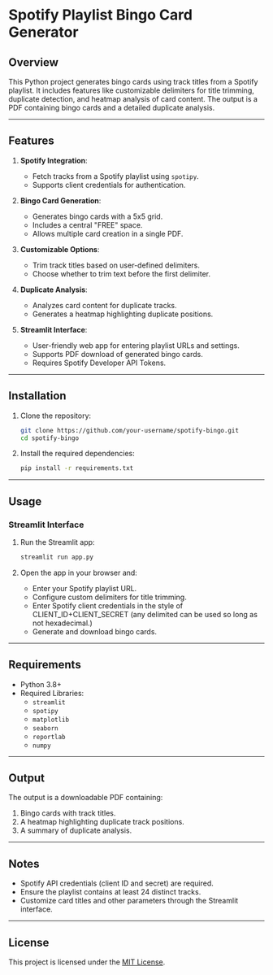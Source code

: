 # Spotify Playlist Bingo Card Generator

## Overview

This Python project generates bingo cards using track titles from a Spotify playlist. It includes features like customizable delimiters for title trimming, duplicate detection, and heatmap analysis of card content. The output is a PDF containing bingo cards and a detailed duplicate analysis.

---

## Features

1. **Spotify Integration**:
   - Fetch tracks from a Spotify playlist using `spotipy`.
   - Supports client credentials for authentication.

2. **Bingo Card Generation**:
   - Generates bingo cards with a 5x5 grid.
   - Includes a central "FREE" space.
   - Allows multiple card creation in a single PDF.

3. **Customizable Options**:
   - Trim track titles based on user-defined delimiters.
   - Choose whether to trim text before the first delimiter.

4. **Duplicate Analysis**:
   - Analyzes card content for duplicate tracks.
   - Generates a heatmap highlighting duplicate positions.

5. **Streamlit Interface**:
   - User-friendly web app for entering playlist URLs and settings.
   - Supports PDF download of generated bingo cards.
   - Requires Spotify Developer API Tokens.

---

## Installation

1. Clone the repository:
   ```bash
   git clone https://github.com/your-username/spotify-bingo.git
   cd spotify-bingo
   ```

2. Install the required dependencies:
   ```bash
   pip install -r requirements.txt
   ```

---

## Usage

### Streamlit Interface

1. Run the Streamlit app:
   ```bash
   streamlit run app.py
   ```

2. Open the app in your browser and:
   - Enter your Spotify playlist URL.
   - Configure custom delimiters for title trimming.
   - Enter Spotify client credentials in the style of CLIENT_ID+CLIENT_SECRET (any delimited can be used so long as not hexadecimal.)
   - Generate and download bingo cards.

---

## Requirements

- Python 3.8+
- Required Libraries:
  - `streamlit`
  - `spotipy`
  - `matplotlib`
  - `seaborn`
  - `reportlab`
  - `numpy`

---

## Output

The output is a downloadable PDF containing:
1. Bingo cards with track titles.
2. A heatmap highlighting duplicate track positions.
3. A summary of duplicate analysis.

---

## Notes

- Spotify API credentials (client ID and secret) are required.
- Ensure the playlist contains at least 24 distinct tracks.
- Customize card titles and other parameters through the Streamlit interface.

---

## License

This project is licensed under the [MIT License](LICENSE).

